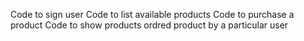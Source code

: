 Code to sign user
Code to list available products
Code to purchase a product
Code to show products ordred product by a particular user

